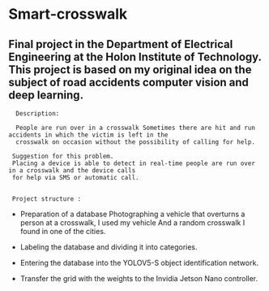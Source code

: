# Smart-crosswalk
Final project in the Department of Electrical Engineering at the Holon Institute of Technology.
This project is based on my original idea on the subject of road accidents computer vision and deep learning.
-------------------------------------------------------------------------------------------------------------
      Description:
      
      People are run over in a crosswalk Sometimes there are hit and run accidents in which the victim is left in the 
      crosswalk on occasion without the possibility of calling for help.

     Suggestion for this problem.
     Placing a device is able to detect in real-time people are run over in a crosswalk and the device calls
     for help via SMS or automatic call.


     Project structure : 
     
   * Preparation of a database
     Photographing a vehicle that overturns a person at a crosswalk, I used my vehicle
     And a random crosswalk I found in one of the cities.

   * Labeling the database and dividing it into categories.

   * Entering the database into the YOLOV5-S object identification network.

   * Transfer the grid with the weights to the Invidia Jetson Nano controller.
